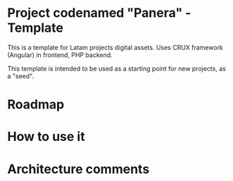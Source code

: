 # Project codenamed "Panera" - Template
This is a template for Latam projects digital assets. Uses CRUX framework (Angular) in frontend, PHP backend. 

This template is intended to be used as a starting point for new projects, as a "seed".


# Roadmap


# How to use it


# Architecture comments
